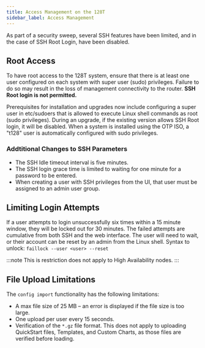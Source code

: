 ```yaml
---
title: Access Management on the 128T
sidebar_label: Access Management
---
```


As part of a security sweep, several SSH features have been limited, and in the case of SSH Root Login, have been disabled.

## Root Access
To have root access to the 128T system, ensure that there is at least one user configured on each system with super user (sudo) privileges. Failure to do so may result in the loss of management connectivity to the router. 
**SSH Root login is not permitted.**

Prerequisites for installation and upgrades now include configuring a super user in etc/sudoers that is allowed to execute Linux shell commands as root (sudo privileges).
During an upgrade, if the existing version allows SSH Root login, it will be disabled. When a system is installed using the OTP ISO, a "t128" user is automatically configured with sudo privileges. 

### Addtitional Changes to SSH Parameters
- The SSH Idle timeout interval is five minutes.
- The SSH login grace time is limited to waiting for one minute for a password to be entered.
- When creating a user with SSH privileges from the UI, that user must be assigned to an admin user group.

## Limiting Login Attempts
If a user attempts to login unsuccessfully six times within a 15 minute window, they will be locked out for 30 minutes. The failed attempts are cumulative from both SSH and the web interface. The user will need to wait, or their account can be reset by an admin from the Linux shell. 
Syntax to unlock:
`faillock --user <user> --reset`

:::note
This is restriction does not apply to High Availability nodes.
:::

## File Upload Limitations
The `config import` functionality has the following limitations:

- A max file size of 25 MB – an error is displayed if the file size is too large.
- One upload per user every 15 seconds.
- Verification of the `*.gz` file format. This does not apply to uploading QuickStart files, Templates, and Custom Charts, as those files are verified before loading. 
